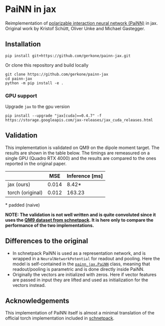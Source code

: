 # PaiNN in jax
Reimplementation of [polarizable interaction neural network (PaiNN)](http://proceedings.mlr.press/v139/schutt21a.html) in jax. Original work by Kristof Schütt, Oliver Unke and Michael Gastegger.

## Installation
```
pip install git+https://github.com/gerkone/painn-jax.git
```

Or clone this repository and build locally
```
git clone https://github.com/gerkone/painn-jax
cd painn-jax
python -m pip install -e .
```

### GPU support
Upgrade `jax` to the gpu version
```
pip install --upgrade "jax[cuda]==0.4.7" -f https://storage.googleapis.com/jax-releases/jax_cuda_releases.html
```

## Validation
This implementation is validated on QM9 on the dipole moment target. The results are shown in the table below. The timings are remeasured on a single GPU (Quadro RTX 4000) and the results are compared to the ones reported in the original paper.

|                  |  MSE  | Inference [ms]  |
|------------------|-------|-----------------|
| jax (ours)       | 0.014 |      8.42*      |
| torch (original) | 0.012 |     163.23      |

\* padded (naive)

__NOTE: The validation is not well written and is quite convoluted since it uses the [QM9 dataset from schnetpack](https://github.com/atomistic-machine-learning/schnetpack/blob/master/src/schnetpack/datasets/qm9.py). It is here only to compare the performance of the two implementations.__


## Differences to the original
- In schnetpack PaiNN is used as a representation network, and is wrapped in a `NeuralNetworkPotential` for readout and pooling. Here the model is self-contained in the [`painn_jax.PaiNN`](https://github.com/gerkone/painn-jax/blob/b30137884d467877a14fd5d3b09dcc9757ca25f4/painn_jax/painn.py#L217) class, meaning that readout/pooling is parametric and is done directly inside PaiNN.
- Originally the vectors are initialized with zeros. Here if vector features are passed in input they are lifted and used as initialization for the vectors instead.


## Acknowledgements
This implementation of PaiNN itself is almost a minimal translation of the official torch implementation included in [schnetpack](https://github.com/atomistic-machine-learning/schnetpack).
